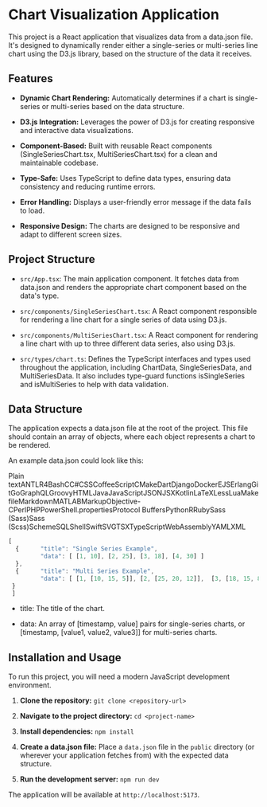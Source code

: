 Chart Visualization Application
===============================

This project is a React application that visualizes data from a data.json file. It's designed to dynamically render either a single-series or multi-series line chart using the D3.js library, based on the structure of the data it receives.

Features
--------

*   **Dynamic Chart Rendering:** Automatically determines if a chart is single-series or multi-series based on the data structure.
    
*   **D3.js Integration:** Leverages the power of D3.js for creating responsive and interactive data visualizations.
    
*   **Component-Based:** Built with reusable React components (SingleSeriesChart.tsx, MultiSeriesChart.tsx) for a clean and maintainable codebase.
    
*   **Type-Safe:** Uses TypeScript to define data types, ensuring data consistency and reducing runtime errors.
    
*   **Error Handling:** Displays a user-friendly error message if the data fails to load.
    
*   **Responsive Design:** The charts are designed to be responsive and adapt to different screen sizes.
    

Project Structure
-----------------

*   `src/App.tsx`: The main application component. It fetches data from data.json and renders the appropriate chart component based on the data's type.
    
*  `src/components/SingleSeriesChart.tsx`: A React component responsible for rendering a line chart for a single series of data using D3.js.
    
*   `src/components/MultiSeriesChart.tsx`: A React component for rendering a line chart with up to three different data series, also using D3.js.
    
*   `src/types/chart.ts`: Defines the TypeScript interfaces and types used throughout the application, including ChartData, SingleSeriesData, and MultiSeriesData. It also includes type-guard functions isSingleSeries and isMultiSeries to help with data validation.
    

Data Structure
--------------

The application expects a data.json file at the root of the project. This file should contain an array of objects, where each object represents a chart to be rendered.

An example data.json could look like this:

Plain textANTLR4BashCC#CSSCoffeeScriptCMakeDartDjangoDockerEJSErlangGitGoGraphQLGroovyHTMLJavaJavaScriptJSONJSXKotlinLaTeXLessLuaMakefileMarkdownMATLABMarkupObjective-CPerlPHPPowerShell.propertiesProtocol BuffersPythonRRubySass (Sass)Sass (Scss)SchemeSQLShellSwiftSVGTSXTypeScriptWebAssemblyYAMLXML
```js
[ 
  {      "title": "Single Series Example",  
         "data": [ [1, 10], [2, 25], [3, 18], [4, 30] ]   
  }, 
  {      "title": "Multi Series Example",    
         "data": [ [1, [10, 15, 5]], [2, [25, 20, 12]],  [3, [18, 15, 8]], [4, [30, 22, 10]] ]   
 }  
 ]
```

*   title: The title of the chart.
    
*   data: An array of \[timestamp, value\] pairs for single-series charts, or \[timestamp, \[value1, value2, value3\]\] for multi-series charts.
    

Installation and Usage
----------------------

To run this project, you will need a modern JavaScript development environment.

1.  **Clone the repository:**
    `git clone <repository-url>`
    
2.  **Navigate to the project directory:** `cd <project-name> `
    
3.  **Install dependencies:** `npm install` 
    
4.  **Create a data.json file:** 
Place a `data.json` file in the `public` directory (or wherever your application fetches from) with the expected data structure.
    
5.  **Run the development server:**
     `npm run dev`
    

The application will be available at `http://localhost:5173`.
